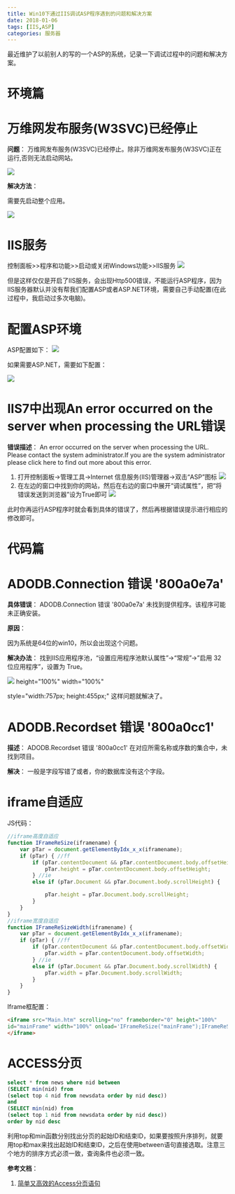 ```yaml
---
title: Win10下通过IIS调试ASP程序遇到的问题和解决方案
date: 2018-01-06
tags: [IIS,ASP]
categories: 服务器
---
```


最近维护了以前别人的写的一个ASP的系统，记录一下调试过程中的问题和解决方案。


# 环境篇

# 万维网发布服务(W3SVC)已经停止

**问题**：
万维网发布服务(W3SVC)已经停止。除非万维网发布服务(W3SVC)正在运行,否则无法启动网站。
<!-- more -->

![](https://images.morethink.cn/d479322a25d8c93f9bf481695af50858.png)

**解决方法**：

需要先启动整个应用。

![](https://images.morethink.cn/31b0292ddbc24480229d1fbce590bb8e.png)
# IIS服务

控制面板>>程序和功能>>启动或关闭Windows功能>>IIS服务
![](https://images.morethink.cn/729c9c06256b9029cadf7e00cbbfc667.png)

但是这样仅仅是开启了IIS服务，会出现Http500错误，不能运行ASP程序，因为IIS服务器默认并没有帮我们配置ASP或者ASP.NET环境，需要自己手动配置(在此过程中，我启动过多次电脑)。

# 配置ASP环境

ASP配置如下：
![](https://images.morethink.cn/a1339b7725b29585940ccd745fcd7512.png)

如果需要ASP.NET，需要如下配置：

![](https://images.morethink.cn/8e827a63559409b25937857d136e236f.png)

# IIS7中出现An error occurred on the server when processing the URL错误

**错误描述**：
An error occurred on the server when processing the URL. Please contact the system administrator.If you are the system administrator please click here to find out more about this error.

1. 打开控制面板→管理工具→Internet 信息服务(IIS)管理器→双击“ASP”图标
![](https://images.morethink.cn/4cc9001c24f9705e91f4257074f8673c.png)
2. 在左边的窗口中找到你的网站，然后在右边的窗口中展开“调试属性”，把“将错误发送到浏览器”设为True即可
![](https://images.morethink.cn/4a629fd49cf2edefc97cc61a7f1d0d4f.png)

此时你再运行ASP程序时就会看到具体的错误了，然后再根据错误提示进行相应的修改即可。

# 代码篇

# ADODB.Connection 错误 '800a0e7a'

**具体错误**：
ADODB.Connection 错误 '800a0e7a'
未找到提供程序。该程序可能未正确安装。

**原因**：

因为系统是64位的win10，所以会出现这个问题。

**解决办法**：
找到IIS应用程序池，“设置应用程序池默认属性”->“常规”->”启用 32 位应用程序”，设置为 True。

![](https://images.morethink.cn/bb814d72e30f1a99899cc7e919fa774e.png)
height="100%" width="100%"

style="width:757px; height:455px;"
这样问题就解决了。


# ADODB.Recordset 错误 '800a0cc1'

**描述**：
ADODB.Recordset 错误 '800a0cc1'
在对应所需名称或序数的集合中，未找到项目。

**解决**：
一般是字段写错了或者，你的数据库没有这个字段。


# iframe自适应

JS代码：
```javascript
//iframe高度自适应
function IFrameReSize(iframename) {
    var pTar = document.getElementByIdx_x_x(iframename);
    if (pTar) { //ff
        if (pTar.contentDocument && pTar.contentDocument.body.offsetHeight) {
            pTar.height = pTar.contentDocument.body.offsetHeight;
        } //ie
        else if (pTar.Document && pTar.Document.body.scrollHeight) {

            pTar.height = pTar.Document.body.scrollHeight;
        }
    }
}
//iframe宽度自适应
function IFrameReSizeWidth(iframename) {
    var pTar = document.getElementByIdx_x_x(iframename);
    if (pTar) { //ff
        if (pTar.contentDocument && pTar.contentDocument.body.offsetWidth) {
            pTar.width = pTar.contentDocument.body.offsetWidth;
        } //ie
        else if (pTar.Document && pTar.Document.body.scrollWidth) {
            pTar.width = pTar.Document.body.scrollWidth;
        }
    }
}
```
Iframe框配置：
```html
<iframe src="Main.htm" scrolling="no" frameborder="0" height="100%"
id="mainFrame" width="100%" onload='IFrameReSize("mainFrame");IFrameReSizeWidth("mainFrame");'>
</iframe>
```

# ACCESS分页
```sql
select * from news where nid between
(SELECT min(nid) from
(select top 4 nid from newsdata order by nid desc))
and
(SELECT min(nid) from
(select top 1 nid from newsdata order by nid desc))
order by nid desc
```

利用top和min函数分别找出分页的起始ID和结束ID，如果要按照升序排列，就要用top和max来找出起始ID和结束ID，之后在使用between语句直接选取。注意三个地方的排序方式必须一致，查询条件也必须一致。

**参考文档**：
1. [简单又高效的Access分页语句](http://www.ljf.cn/archives/2281)
